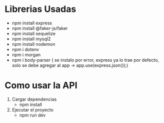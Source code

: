 # Librerias Usadas

- npm install express
- npm install @faker-js/faker
- npm install sequelize
- npm install mysql2
- npm install nodemon
- npm i dotenv
- npm i morgan
- npm i body-parser ( se instalo por error, express ya lo trae por defecto, solo se debe agregar al  app -> app.use(express.json());)

# Como usar la API

1. Cargar dependencias
   * npm install
2. Ejecutar el proyecto
   * npm run dev
